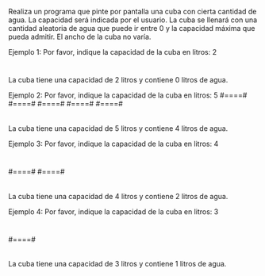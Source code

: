 Realiza un programa que pinte por pantalla una cuba con cierta cantidad de agua. La capacidad será
indicada por el usuario. La cuba se llenará con una cantidad aleatoria de agua que puede ir entre 0 y la
capacidad máxima que pueda admitir. El ancho de la cuba no varía.

Ejemplo 1:
Por favor, indique la capacidad de la cuba en litros: 2
#    #
#    #
######
La cuba tiene una capacidad de 2 litros y contiene 0 litros de agua.

Ejemplo 2:
Por favor, indique la capacidad de la cuba en litros: 5
#====#
#====#
#====#
#====#
#====#
######
La cuba tiene una capacidad de 5 litros y contiene 4 litros de agua.

Ejemplo 3:
Por favor, indique la capacidad de la cuba en litros: 4
#    #
#    #
#====#
#====#
######
La cuba tiene una capacidad de 4 litros y contiene 2 litros de agua.

Ejemplo 4:
Por favor, indique la capacidad de la cuba en litros: 3
#    #
#    #
#====#
######
La cuba tiene una capacidad de 3 litros y contiene 1 litros de agua.